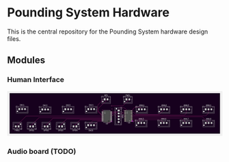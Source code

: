 # Pounding System Hardware

This is the central repository for the Pounding System hardware design files.

## Modules

### Human Interface
![Render](interface-board.png)

### Audio board (TODO)
